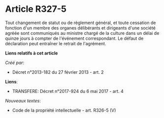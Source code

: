# Article R327-5

Tout changement de statut ou de règlement général, et toute cessation de fonction d'un membre des organes délibérants et
dirigeants d'une société agréée sont communiqués au ministre chargé de la culture dans un délai de quinze jours à compter de
l'événement correspondant. Le défaut de déclaration peut entraîner le retrait de l'agrément.

**Liens relatifs à cet article**

_Créé par_:

  - Décret n°2013-182 du 27 février 2013 - art. 2

**Liens**:

  - TRANSFERE: Décret n°2017-924 du 6 mai 2017 - art. 4

_Nouveaux textes_:

  - Code de la propriété intellectuelle - art. R326-5 (V)
